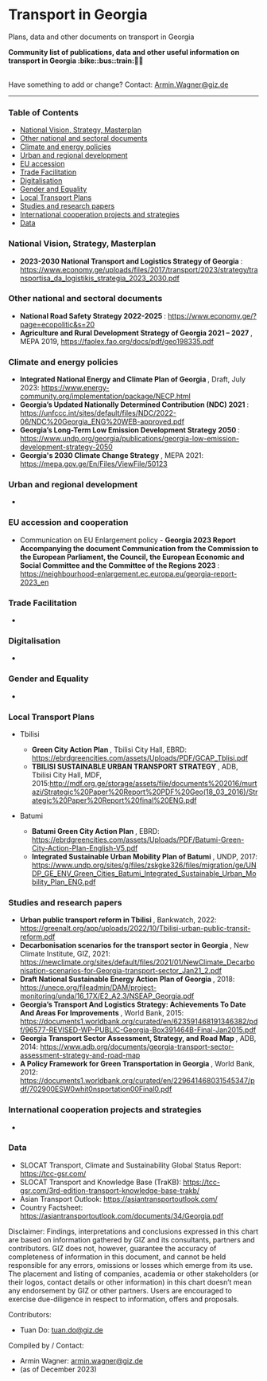 # Transport in Georgia
Plans, data and other documents on transport in Georgia

<b> 
Community list of publications, data and other useful information on transport in Georgia  :bike::bus::train:🌳🚊
</b><br><br>

Have something to add or change? Contact: Armin.Wagner@giz.de

------------------------------

### Table of Contents

- [National Vision, Strategy, Masterplan](#National-Vision-Strategy-Masterplan)
- [Other national and sectoral documents](#other-national-sectoral-documents) 
- [Climate and energy policies](#climate-energy-policies)
- [Urban and regional development](#urban)
- [EU accession](#eu-accession)
- [Trade Facilitation](#trade-facilitation)
- [Digitalisation](#digitalisation)
- [Gender and Equality](#gender)
- [Local Transport Plans](#local-transport-plans) 
- [Studies and research papers](#studies-research) 
- [International cooperation projects and strategies](#International-cooperation) 
- [Data](#data) 

  
### National Vision, Strategy, Masterplan <a name="national-vision-strategy-masterplan"></a> 

- <b> 2023-2030 National Transport and Logistics Strategy of Georgia </b>: https://www.economy.ge/uploads/files/2017/transport/2023/strategy/transportisa_da_logistikis_strategia_2023_2030.pdf

### Other national and sectoral documents <a name="other-national-sectoral-documents"></a> 

- <b> National Road Safety Strategy 2022-2025 </b>: https://www.economy.ge/?page=ecopolitic&s=20
- <b> Agriculture and Rural Development Strategy of Georgia 2021 – 2027 </b>, MEPA 2019, https://faolex.fao.org/docs/pdf/geo198335.pdf
  

### Climate and energy policies <a name="climate-energy-policies"></a> 

- <b> Integrated National Energy and Climate Plan of Georgia </b>, Draft, July 2023: https://www.energy-community.org/implementation/package/NECP.html
- <b> Georgia’s Updated Nationally Determined Contribution (NDC) 2021 </b>: https://unfccc.int/sites/default/files/NDC/2022-06/NDC%20Georgia_ENG%20WEB-approved.pdf
- <b> Georgia’s Long-Term Low Emission Development Strategy 2050 </b>: https://www.undp.org/georgia/publications/georgia-low-emission-development-strategy-2050
- <b> Georgia's 2030 Climate Change Strategy </b> , MEPA 2021: https://mepa.gov.ge/En/Files/ViewFile/50123

### Urban and regional development <a name="urban"></a> 

-

### EU accession and cooperation <a name="eu-accession"></a> 

- Communication on EU Enlargement policy - <b> Georgia 2023 Report Accompanying the document Communication from the Commission to the European Parliament, the Council, the European Economic and Social Committee and the Committee of the Regions 2023 </b>: https://neighbourhood-enlargement.ec.europa.eu/georgia-report-2023_en

### Trade Facilitation <a name="trade-facilitation"></a> 

-


### Digitalisation <a name="digitalisation"></a>

-

### Gender and Equality <a name="gender"></a>

- 

### Local Transport Plans <a name="local-transport-plans"></a>  

- Tbilisi
  
  - <b> Green City Action Plan </b>, Tbilisi City Hall, EBRD: https://ebrdgreencities.com/assets/Uploads/PDF/GCAP_Tblisi.pdf 
  - <b> TBILISI SUSTAINABLE URBAN TRANSPORT STRATEGY </b>, ADB, Tbilisi City Hall, MDF, 2015:http://mdf.org.ge/storage/assets/file/documents%202016/murtazi/Strategic%20Paper%20Report%20PDF%20Geo(18_03_2016)/Strategic%20Paper%20Report%20final%20ENG.pdf

- Batumi

  - <b> Batumi Green City Action Plan </b>, EBRD: https://ebrdgreencities.com/assets/Uploads/PDF/Batumi-Green-City-Action-Plan-English-V5.pdf
  - <b> Integrated Sustainable Urban Mobility Plan of Batumi </b>, UNDP, 2017: https://www.undp.org/sites/g/files/zskgke326/files/migration/ge/UNDP_GE_ENV_Green_Cities_Batumi_Integrated_Sustainable_Urban_Mobility_Plan_ENG.pdf
 
  
### Studies and research papers <a name="studies-research"></a> 

- <b> Urban public transport reform in Tbilisi </b>, Bankwatch, 2022: https://greenalt.org/app/uploads/2022/10/Tbilisi-urban-public-transit-reform.pdf
- <b> Decarbonisation scenarios for the transport sector in Georgia </b>, New Climate Institute, GIZ, 2021: https://newclimate.org/sites/default/files/2021/01/NewClimate_Decarbonisation-scenarios-for-Georgia-transport-sector_Jan21_2.pdf
- <b> Draft National Sustainable Energy Action Plan of Georgia </b>, 2018: https://unece.org/fileadmin/DAM/project-monitoring/unda/16_17X/E2_A2.3/NSEAP_Georgia.pdf
- <b> Georgia’s Transport And Logistics Strategy: Achievements To Date And Areas For Improvements </b>, World Bank, 2015: https://documents1.worldbank.org/curated/en/623591468191346382/pdf/96577-REVISED-WP-PUBLIC-Georgia-Box391464B-Final-Jan2015.pdf
- <b> Georgia Transport Sector Assessment, Strategy, and Road Map </b>, ADB, 2014: https://www.adb.org/documents/georgia-transport-sector-assessment-strategy-and-road-map
- <b> A Policy Framework for Green Transportation in Georgia </b>, World Bank, 2012: https://documents1.worldbank.org/curated/en/229641468031545347/pdf/702900ESW0whit0nsportation00Final0.pdf
  
### International cooperation projects and strategies <a name="international-cooperation"></a> 

- 

### Data <a name="data"></a>

- SLOCAT Transport, Climate and Sustainability Global Status Report: https://tcc-gsr.com/ 
- SLOCAT Transport and Knowledge Base (TraKB):  https://tcc-gsr.com/3rd-edition-transport-knowledge-base-trakb/
- Asian Transport Outlook: https://asiantransportoutlook.com/
- Country Factsheet: https://asiantransportoutlook.com/documents/34/Georgia.pdf 



Disclaimer: Findings, interpretations and conclusions expressed in this chart are based on information gathered by GIZ and its consultants, partners and contributors. GIZ does not, however, guarantee the accuracy of completeness of information in this document, and cannot be held responsible for any errors, omissions or losses which emerge from its use. The placement and listing of companies, academia or other stakeholders (or their logos, contact details or other information) in this chart doesn’t mean any endorsement by GIZ or other partners. Users are encouraged to exercise due-diligence in respect to information, offers and proposals.


Contributors:
- Tuan Do: tuan.do@giz.de


Compiled by / Contact:
- Armin Wagner: armin.wagner@giz.de
- (as of December 2023)
